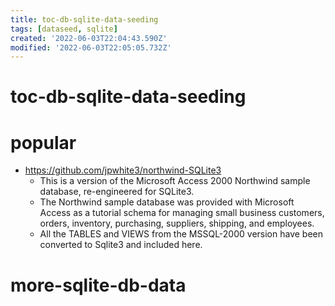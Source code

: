 ```yaml
---
title: toc-db-sqlite-data-seeding
tags: [dataseed, sqlite]
created: '2022-06-03T22:04:43.590Z'
modified: '2022-06-03T22:05:05.732Z'
---
```


# toc-db-sqlite-data-seeding

# popular

- https://github.com/jpwhite3/northwind-SQLite3
  - This is a version of the Microsoft Access 2000 Northwind sample database, re-engineered for SQLite3.
  - The Northwind sample database was provided with Microsoft Access as a tutorial schema for managing small business customers, orders, inventory, purchasing, suppliers, shipping, and employees.
  - All the TABLES and VIEWS from the MSSQL-2000 version have been converted to Sqlite3 and included here.
# more-sqlite-db-data
